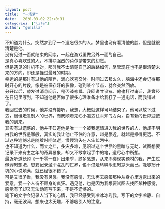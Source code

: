 ```yaml
---
layout: post
title:  "一场梦"
date:   2020-03-02 22:40:31
categories: ["life"]
author: "gunilla"
---
```

不知道为什么，突然梦到了一个遗忘很久的人。梦里也没有看清他的脸，但是就很清楚是他。<br>
没有见过一面就结束的网恋，一起在游戏里做另外一面的自己。<br>
是真心喜欢过的人，不排除强烈的荷尔蒙带来的幻觉。<br>
但是遇见的时机不对，那时我不太清楚自己的后路如何，尽管现在也不是很清楚未来的方向，却还是捱过最难的时期。<br>
幸运的是那时有过他的陪伴，满心欢喜交付。时间过去那么久，脑海中还会记得那时开心的片段，像是被保存好的影像，碰到某个节点，就会突然回放。<br>
分开以后，他发过消息问我，是否谈恋爱。我回说并没有。他也打过电话，我曾经在日记里写到，不知道他是否做了很多心理准备才给我打了一通电话，而我错过了。<br>
我回过去的时候，他并没有接听，我想，大概就这样可以结束了。他可以放下过去，慢慢走进别人的世界，而我顺着无名小道去往未知的方向，自有新的世界迎接我的到来。<br>
其实有过遗憾的，他并不知道他是唯一一个被我邀请进入我的世界的人，他却不明白我的世界是哪般，真实的我让他止不住的介意，越是靠近，就越是推得更远。不过这种遗憾总是随着时间流逝，慢慢消失在人生长河中。<br>
也不知道为什么，而立之年，多灾多难，见识过这个世界的黑暗与无助，试图想要记录下来有生之年的奇异景象，却又不敢拿起手中的笔，道尽心中所想。<br>
最近听道长的《一千零一夜》出走季，颇多感想，从来不碰现实题材的我，产生过微弱的想法，想要记录这个混乱的世界，也不过是转瞬即逝的念头而已。能够把开坑的小说填满，就已经很不错了。<br>
可是又很矛盾，我没有灵感。我没有感情，无法再去感知那种从身心里透露出来的爱意，爱一个人奋不顾身的疯狂。遇见他，也是因为我想要试图去找回某种感觉，感觉有了却又无法动笔写下来，不是不遗憾的。<br>
笔下的文字会记录人当下的心情，我已经感受到冷冰冰的我，写下的文字冷静、自持，毫无波澜，想来也太无趣，不够吸引人的注意。
